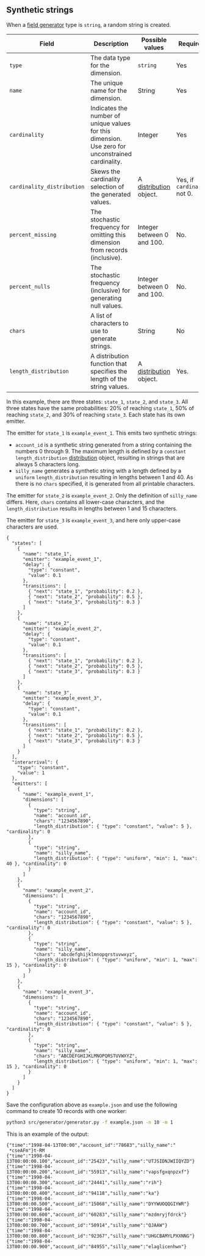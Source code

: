 ## Synthetic strings

When a [field generator](./fieldgen.md) type is  `string`, a random string is created.

| Field | Description | Possible values | Required? | Default |
|---|---|---|---|---|
| `type` | The data type for the dimension. | `string` | Yes ||
| `name` | The unique name for the dimension. | String | Yes ||
| `cardinality` | Indicates the number of unique values for this dimension. Use zero for unconstrained cardinality. | Integer | Yes ||
| `cardinality_distribution` | Skews the cardinality selection of the generated values. | A [distribution](./distributions.md) object. | Yes, if `cardinality` not 0.||
| `percent_missing` | The stochastic frequency for omitting this dimension from records (inclusive). | Integer between 0 and 100. | No. | 0 |
| `percent_nulls` | The stochastic frequency (inclusive) for generating null values. | Integer between 0 and 100. | No. | 0 |
| `chars` | A list of characters to use to generate strings. | String | No | All printable characters. |
| `length_distribution` | A distribution function that specifies the length of the string values. | A [distribution](./distributions.md) object. | Yes. ||

In this example, there are three states: `state_1`, `state_2`, and `state_3`. All three states have the same probabilities: 20% of reaching `state_1`, 50% of reaching `state_2`, and 30% of reaching `state_3`. Each state has its own emitter.

The emitter for `state_1` is `example_event_1`. This emits two synthetic strings:

* `account_id` is a synthetic string generated from a string containing the numbers 0 through 9. The maximum length is defined by a `constant` `length_distribution` [distribution](./distributions.md) object, resulting in strings that are always 5 characters long.
* `silly_name` generates a synthetic string with a length defined by a `uniform` `length_distribution` resulting in lengths between 1 and 40. As there is no `chars` specified, it is generated from all printable characters.

The emitter for `state_2` is `example_event_2`. Only the definition of `silly_name` differs. Here, `chars` contains all lower-case characters, and the `length_distribution` results in lengths between 1 and 15 characters.

The emitter for `state_3` is `example_event_3`, and here only upper-case characters are used.

```
{
  "states": [
    {
      "name": "state_1",
      "emitter": "example_event_1",
      "delay": {
        "type": "constant",
        "value": 0.1
      },
      "transitions": [
        { "next": "state_1", "probability": 0.2 },
        { "next": "state_2", "probability": 0.5 },
        { "next": "state_3", "probability": 0.3 }
      ]
    },
    {
      "name": "state_2",
      "emitter": "example_event_2",
      "delay": {
        "type": "constant",
        "value": 0.1
      },
      "transitions": [
        { "next": "state_1", "probability": 0.2 },
        { "next": "state_2", "probability": 0.5 },
        { "next": "state_3", "probability": 0.3 }
      ]
    },
    {
      "name": "state_3",
      "emitter": "example_event_3",
      "delay": {
        "type": "constant",
        "value": 0.1
      },
      "transitions": [
        { "next": "state_1", "probability": 0.2 },
        { "next": "state_2", "probability": 0.5 },
        { "next": "state_3", "probability": 0.3 }
      ]
    }
  ],
  "interarrival": {
    "type": "constant",
    "value": 1
  },
  "emitters": [
    {
      "name": "example_event_1",
      "dimensions": [
        {
          "type": "string",
          "name": "account_id",
          "chars": "1234567890",
          "length_distribution": { "type": "constant", "value": 5 }, "cardinality": 0
        },
        {
          "type": "string",
          "name": "silly_name",
          "length_distribution": { "type": "uniform", "min": 1, "max": 40 }, "cardinality": 0
        }
      ]
    },
    {
      "name": "example_event_2",
      "dimensions": [
        {
          "type": "string",
          "name": "account_id",
          "chars": "1234567890",
          "length_distribution": { "type": "constant", "value": 5 }, "cardinality": 0
        },
        {
          "type": "string",
          "name": "silly_name",
          "chars": "abcdefghijklmnopqrstuvwxyz",
          "length_distribution": { "type": "uniform", "min": 1, "max": 15 }, "cardinality": 0
        }
      ]
    },
    {
      "name": "example_event_3",
      "dimensions": [
        {
          "type": "string",
          "name": "account_id",
          "chars": "1234567890",
          "length_distribution": { "type": "constant", "value": 5 }, "cardinality": 0
        },
        {
          "type": "string",
          "name": "silly_name",
          "chars": "ABCDEFGHIJKLMNOPQRSTUVWXYZ",
          "length_distribution": { "type": "uniform", "min": 1, "max": 15 }, "cardinality": 0
        }
      ]
    }
  ]
}
```

Save the configuration above as `example.json` and use the following command to create 10 records with one worker:

```bash
python3 src/generator/generator.py -f example.json -n 10 -m 1
```

This is an example of the output:

```
{"time":"1998-04-13T00:00","account_id":"78683","silly_name":"
 *cseAFm"}t-RM
{"time":"1998-04-13T00:00:00.100","account_id":"25423","silly_name":"UTJSIDNJWIIQYZD"}
{"time":"1998-04-13T00:00:00.200","account_id":"55913","silly_name":"vapsfgxqnpzxf"}
{"time":"1998-04-13T00:00:00.300","account_id":"24441","silly_name":"rih"}
{"time":"1998-04-13T00:00:00.400","account_id":"94118","silly_name":"ka"}
{"time":"1998-04-13T00:00:00.500","account_id":"15068","silly_name":"DYYWUOQQGIYWR"}
{"time":"1998-04-13T00:00:00.600","account_id":"60283","silly_name":"mzdmryjfdrck"}
{"time":"1998-04-13T00:00:00.700","account_id":"50914","silly_name":"QJAAW"}
{"time":"1998-04-13T00:00:00.800","account_id":"92367","silly_name":"UHGCBAMYLPXXNNG"}
{"time":"1998-04-13T00:00:00.900","account_id":"84955","silly_name":"elaglicenhwn"}
```